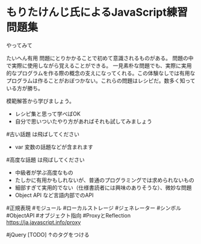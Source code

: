 # もりたけんじ氏によるJavaScript練習問題集

やってみて

たいへん有用
問題にとりかかることで初めて意識されるものがある。
問題の中で実際に使用しながら覚えることができる。
一見素朴な問題でも、実際に実用的なプログラムを作る際の概念の支えになってくれる。この体験なしでは有用なプログラムは作ることがおぼつかない。これらの問題はレシピだ。数多く知っている方が勝ち。

模範解答から学びましょう。
- レシピ集と思って学べばOK
- 自分で思いついたやり方があればそれも試してみましょう

#古い話題 は飛ばしてください
- var 変数の話題などが含まれます

#高度な話題 は飛ばしてください
- 中級者が学ぶ高度なもの
- たしかに有用かもしれないが、普通のプログラミングでは求められないもの
- 細部すぎて実用的でない（仕様書読者には興味のありそうな）、微妙な問題
- Object API など言語内部でのAPI

#正規表現
#モジュール
#ローカルストレージ
#ジェネレーター
#シンボル
#ObjectAPI
#オブジェクト指向
#ProxyとReflection
https://ja.javascript.info/proxy

#jQuery
[TODO] ↑のタグをつける

